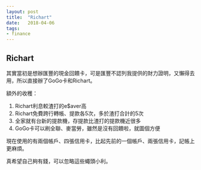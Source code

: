 ```yaml
---
layout: post
title:  "Richart"
date:   2018-04-06
tags:
- finance
---
```

## Richart

其實當初是想辦匯豐的現金回饋卡，可是匯豐不認列我提供的財力證明，又懶得去用，所以直接辦了GoGo卡和Richart。

額外的收穫：
1. Richart利息較渣打的e$aver高
2. Richart免費跨行轉帳、提款各5次，多於渣打合計的5次
3. 全家就有台新的提款機，存提款比渣打的提款機近很多
4. GoGo卡可以刷全聯、麥當勞，雖然是沒有回饋啦，就圖個方便

現在使用的有兩個帳戶、四張信用卡，比起先前的一個帳戶、兩張信用卡，記帳上更麻煩。

真希望自己夠有錢，可以忽略這些蠅頭小利。